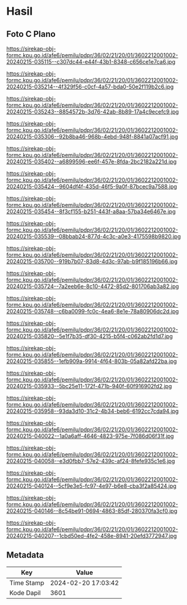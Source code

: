 # Hasil

## Foto C Plano

https://sirekap-obj-formc.kpu.go.id/afe6/pemilu/pdpr/36/02/21/20/01/3602212001002-20240215-035115--c307dc44-e44f-43b1-8348-c656ce1e7ca6.jpg

https://sirekap-obj-formc.kpu.go.id/afe6/pemilu/pdpr/36/02/21/20/01/3602212001002-20240215-035214--4f329f56-c0cf-4a57-bda0-50e2f119b2c6.jpg

https://sirekap-obj-formc.kpu.go.id/afe6/pemilu/pdpr/36/02/21/20/01/3602212001002-20240215-035243--8854572b-3d76-42ab-8b89-17a4c9ecefc9.jpg

https://sirekap-obj-formc.kpu.go.id/afe6/pemilu/pdpr/36/02/21/20/01/3602212001002-20240215-035306--92b8ba46-968b-4ebd-948f-8841a07acf91.jpg

https://sirekap-obj-formc.kpu.go.id/afe6/pemilu/pdpr/36/02/21/20/01/3602212001002-20240215-035402--a6899596-ee6f-457e-8fda-2bc2182a221d.jpg

https://sirekap-obj-formc.kpu.go.id/afe6/pemilu/pdpr/36/02/21/20/01/3602212001002-20240215-035424--9604df4f-435d-46f5-9a0f-87bcec9a7588.jpg

https://sirekap-obj-formc.kpu.go.id/afe6/pemilu/pdpr/36/02/21/20/01/3602212001002-20240215-035454--8f3cf155-b251-443f-a8aa-57ba34e6467e.jpg

https://sirekap-obj-formc.kpu.go.id/afe6/pemilu/pdpr/36/02/21/20/01/3602212001002-20240215-035539--08bbab24-877d-4c3c-a0e3-4175598b9820.jpg

https://sirekap-obj-formc.kpu.go.id/afe6/pemilu/pdpr/36/02/21/20/01/3602212001002-20240215-035700--919b7b07-83d8-4d3c-97ab-b9f185196b66.jpg

https://sirekap-obj-formc.kpu.go.id/afe6/pemilu/pdpr/36/02/21/20/01/3602212001002-20240215-035724--7a2eeb6e-8c10-4472-85d2-801706ab3a82.jpg

https://sirekap-obj-formc.kpu.go.id/afe6/pemilu/pdpr/36/02/21/20/01/3602212001002-20240215-035748--c6ba0099-fc0c-4ea6-8e1e-78a80906dc2d.jpg

https://sirekap-obj-formc.kpu.go.id/afe6/pemilu/pdpr/36/02/21/20/01/3602212001002-20240215-035820--5e1f7b35-df30-4215-b5f4-c062ab2fd1d7.jpg

https://sirekap-obj-formc.kpu.go.id/afe6/pemilu/pdpr/36/02/21/20/01/3602212001002-20240215-035855--1efb909a-9914-4f64-803b-05a82afd22ba.jpg

https://sirekap-obj-formc.kpu.go.id/afe6/pemilu/pdpr/36/02/21/20/01/3602212001002-20240215-035933--5bc25e11-172f-471b-940f-60f916902fd2.jpg

https://sirekap-obj-formc.kpu.go.id/afe6/pemilu/pdpr/36/02/21/20/01/3602212001002-20240215-035958--93da3d10-31c2-4b34-beb6-6192cc7cda94.jpg

https://sirekap-obj-formc.kpu.go.id/afe6/pemilu/pdpr/36/02/21/20/01/3602212001002-20240215-040022--1a0a6aff-4646-4823-975e-7f086d06f31f.jpg

https://sirekap-obj-formc.kpu.go.id/afe6/pemilu/pdpr/36/02/21/20/01/3602212001002-20240215-040058--e3d0fbb7-57e2-439c-af24-8fefe935c1e6.jpg

https://sirekap-obj-formc.kpu.go.id/afe6/pemilu/pdpr/36/02/21/20/01/3602212001002-20240215-040124--5cf9e3e5-fc97-4e97-b6e8-cba3f2a85424.jpg

https://sirekap-obj-formc.kpu.go.id/afe6/pemilu/pdpr/36/02/21/20/01/3602212001002-20240215-040146--8c54be91-0694-4863-85df-280370fa3cf0.jpg

https://sirekap-obj-formc.kpu.go.id/afe6/pemilu/pdpr/36/02/21/20/01/3602212001002-20240215-040207--1cbd50ed-4fe2-458e-8941-20efd3772947.jpg


## Metadata

| Key        | Value               |
| ---------- | ------------------- |
| Time Stamp | 2024-02-20 17:03:42 |
| Kode Dapil | 3601                |



